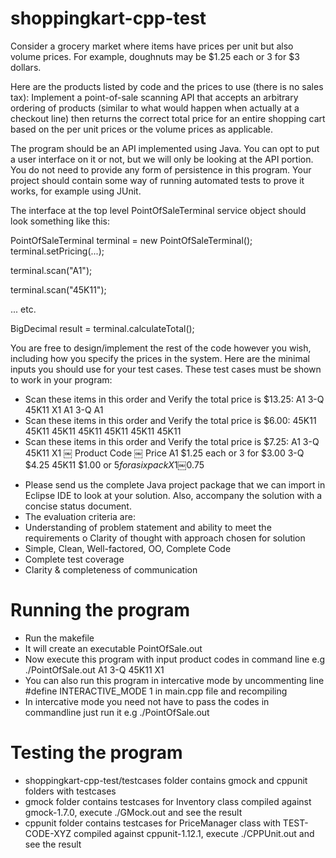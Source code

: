 # shoppingkart-cpp-test

Consider a grocery market where items have prices per unit but also volume prices. For example, doughnuts may be $1.25 each or 3 for $3 dollars.

Here are the products listed by code and the prices to use (there is no sales tax):
Implement a point-of-sale scanning API that accepts an arbitrary ordering of products (similar to what would happen when actually at a checkout line) then returns the correct total price for an entire shopping cart based on the per unit prices or the volume prices as applicable.

The program should be an API implemented using Java. You can opt to put a user interface on it or not, but we will only be looking at the API portion. You do not need to provide any form of persistence in this program. Your project should contain some way of running automated tests to prove it works, for example using JUnit.

The interface at the top level PointOfSaleTerminal service object should look something like this:

PointOfSaleTerminal terminal = new PointOfSaleTerminal(); terminal.setPricing(...);

terminal.scan("A1");

terminal.scan("45K11");

... etc.

BigDecimal result = terminal.calculateTotal();

You are free to design/implement the rest of the code however you wish, including how you specify the prices in the system.
Here are the minimal inputs you should use for your test cases. These test cases must be shown to work in your program:
* Scan these items in this order and Verify the total price is $13.25: A1
3-Q 45K11 X1
A1 3-Q A1
* Scan these items in this order and Verify the total price is $6.00: 45K11
45K11 45K11 45K11 45K11 45K11 45K11
* Scan these items in this order and Verify the total price is $7.25: A1
3-Q 45K11 X1
￼
Product Code
￼
Price
A1
$1.25 each or 3 for $3.00
3-Q
$4.25
45K11
$1.00 or $5 for a six pack
X1
￼$0.75
- Please send us the complete Java project package that we can import in Eclipse IDE to look at your solution. Also, accompany the solution with a concise status document.
- The evaluation criteria are:
- Understanding of problem statement and ability to meet the requirements o Clarity of thought with approach chosen for solution
- Simple, Clean, Well-factored, OO, Complete Code
- Complete test coverage
- Clarity & completeness of communication

# Running the program

- Run the makefile
- It will create an executable PointOfSale.out
- Now execute this program with input product codes in command line e.g ./PointOfSale.out A1 3-Q 45K11 X1
- You can also run this program in intercative mode by uncommenting line #define INTERACTIVE_MODE 1 in main.cpp file and recompiling
- In intercative mode you need not have to pass the codes in commandline just run it e.g  ./PointOfSale.out

# Testing the program
- shoppingkart-cpp-test/testcases folder contains gmock and cppunit folders with testcases
- gmock folder contains testcases for Inventory class compiled against gmock-1.7.0, execute ./GMock.out and see the result
- cppunit folder contains testcases for PriceManager class with TEST-CODE-XYZ compiled against cppunit-1.12.1, execute ./CPPUnit.out and see the result
